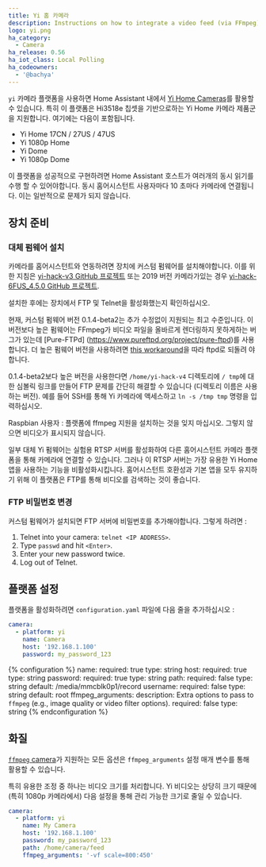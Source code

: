 ```yaml
---
title: Yi 홈 카메라
description: Instructions on how to integrate a video feed (via FFmpeg) as a camera within Home Assistant.
logo: yi.png
ha_category:
  - Camera
ha_release: 0.56
ha_iot_class: Local Polling
ha_codeowners:
  - '@bachya'
---
```


`yi` 카메라 플랫폼을 사용하면 Home Assistant 내에서 [Yi Home Cameras](https://www.yitechnology.com/)를 활용할 수 있습니다. 특히 이 플랫폼은 Hi3518e 칩셋을 기반으로하는 Yi Home 카메라 제품군을 지원합니다. 여기에는 다음이 포함됩니다.

* Yi Home 17CN / 27US / 47US
* Yi 1080p Home
* Yi Dome
* Yi 1080p Dome

이 플랫폼을 성공적으로 구현하려면 Home Assistant 호스트가 여러개의 동시 읽기를 수행 할 수 있어야합니다. 동시 홈어시스턴트 사용자마다 10 초마다 카메라에 연결됩니다. 이는 일반적으로 문제가 되지 않습니다.

## 장치 준비 

### 대체 펌웨어 설치

카메라를 홈어시스턴트와 연동하려면 장치에 커스텀 펌웨어를 설치해야합니다. 이를 위한 지침은 [yi-hack-v3 GitHub 프로젝트](https://github.com/shadow-1/yi-hack-v3) 또는 2019 버전 카메라가있는 경우 [yi-hack- 6FUS_4.5.0 GitHub 프로젝트](https://github.com/roleoroleo/yi-hack-6FUS_4.5.0).

설치한 후에는 장치에서 FTP 및 Telnet을 활성화했는지 확인하십시오.

<div class='note warning'>

현재, 커스텀 펌웨어 버전 0.1.4-beta2는 추가 수정없이 지원되는 최고 수준입니다. 이 버전보다 높은 펌웨어는 FFmpeg가 비디오 파일을 올바르게 렌더링하지 못하게하는 버그가 있는데 [Pure-FTPd] (https://www.pureftpd.org/project/pure-ftpd)를 사용합니다. 더 높은 펌웨어 버전을 사용하려면 [this workaround](https://github.com/shadow-1/yi-hack-v3/issues/129#issuecomment-361723075)을 따라 ftpd로 되돌려 야합니다.

</div>

<div class='note warning'>

0.1.4-beta2보다 높은 버전을 사용한다면 `/home/yi-hack-v4` 디렉토리에 `/ tmp`에 대한 심볼릭 링크를 만들어 FTP 문제를 간단히 해결할 수 있습니다 (디렉토리 이름은 사용하는 버전). 예를 들어 SSH를 통해 Yi 카메라에 액세스하고 `ln -s /tmp tmp` 명령을 입력하십시오.

</div>

<div class='note warning'>
Raspbian 사용자 : 플랫폼에 ffmpeg 지원을 설치하는 것을 잊지 마십시오. 그렇지 않으면 비디오가 표시되지 않습니다.
</div>

<div class='note warning'>

일부 대체 Yi 펌웨어는 실험용 RTSP 서버를 활성화하여 다른 홈어시스턴트 카메라 플랫폼을 통해 카메라에 연결할 수 있습니다. 그러나 이 RTSP 서버는 가장 유용한 Yi Home 앱을 사용하는 기능을 비활성화시킵니다. 홈어시스턴트 호환성과 기본 앱을 모두 유지하기 위해 이 플랫폼은 FTP를 통해 비디오를 검색하는 것이 좋습니다. 

</div>

### FTP 비밀번호 변경

커스텀 펌웨어가 설치되면 FTP 서버에 비밀번호를 추가해야합니다. 그렇게 하려면 :

1. Telnet into your camera: `telnet <IP ADDRESS>`.
3. Type `passwd` and hit `<Enter>`.
4. Enter your new password twice.
5. Log out of Telnet.

## 플랫폼 설정

플랫폼을 활성화하려면 `configuration.yaml` 파일에 다음 줄을 추가하십시오 :

```yaml
camera:
  - platform: yi
    name: Camera
    host: '192.168.1.100'
    password: my_password_123
```

{% configuration %}
name:
  required: true
  type: string
host:
  required: true
  type: string
password:
  required: true
  type: string
path:
  required: false
  type: string
  default: /media/mmcblk0p1/record
username:
  required: false
  type: string
  default: root
ffmpeg_arguments:
  description: Extra options to pass to `ffmpeg` (e.g., image quality or video filter options).
  required: false
  type: string
{% endconfiguration %}

## 화질

[`ffmpeg` camera](/integrations/camera.ffmpeg/)가 지원하는 모든 옵션은 `ffmpeg_arguments` 설정 매개 변수를 통해 활용할 수 있습니다.

특히 유용한 조정 중 하나는 비디오 크기를 처리합니다. Yi 비디오는 상당히 크기 때문에 (특히 1080p 카메라에서) 다음 설정을 통해 관리 가능한 크기로 줄일 수 있습니다.

```yaml
camera:
  - platform: yi
    name: My Camera
    host: '192.168.1.100'
    password: my_password_123
    path: /home/camera/feed
    ffmpeg_arguments: '-vf scale=800:450'
```
